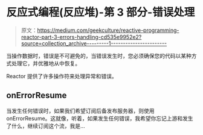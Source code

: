 # 反应式编程(反应堆)-第 3 部分-错误处理

> 原文：<https://medium.com/geekculture/reactive-programming-reactor-part-3-errors-handling-cd535e9952e2?source=collection_archive---------1----------------------->

当操作数据时，错误是不可避免的，当错误发生时，您必须确保您的代码以某种方式处理它，并优雅地从中恢复。

Reactor 提供了许多操作符来处理异常和错误。

## onErrorResume

当发生任何错误时，如果我们希望订阅后备发布服务器，则使用 onErrorResume。这就像，听着，如果发生任何错误，我希望你忘记上游和发生了什么，继续订阅这个流，我是…
